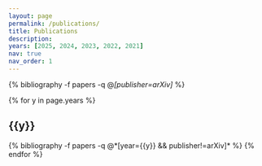 ```yaml
---
layout: page
permalink: /publications/
title: Publications
description: 
years: [2025, 2024, 2023, 2022, 2021]
nav: true
nav_order: 1
---
```


<div class="publications">

{% bibliography -f papers -q @*[publisher=arXiv]* %}

{% for y in page.years %}
  <h2 class="year">{{y}}</h2>
  {% bibliography -f papers -q @*[year={{y}} && publisher!=arXiv]* %}
{% endfor %}

</div>
